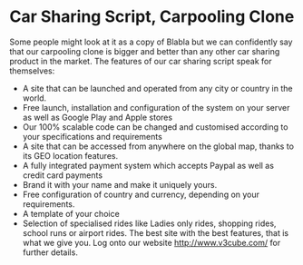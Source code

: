 Car Sharing Script, Carpooling Clone
====================================
Some people might look at it as a copy of Blabla but we can confidently say that our carpooling clone is bigger and better than any other car sharing product in the market. The features of our car sharing script speak for themselves:
-	A site that can be launched and operated from any city or country in the world.
-	Free launch, installation and configuration of the system on your server as well as Google Play and Apple stores
-	Our 100% scalable code can be changed and customised according to your specifications and requirements
-	A site that can be accessed from anywhere on the global map, thanks to its GEO location features.
-	A fully integrated payment system which accepts Paypal as well as credit card payments
-	Brand it with your name and make it uniquely yours.
-	Free configuration of country and currency, depending on your requirements.
-	A template of your choice
-	Selection of specialised rides like Ladies only rides, shopping rides, school runs or airport rides. 
The best site with the best features, that is what we give you. Log onto our website http://www.v3cube.com/ for further details. 
